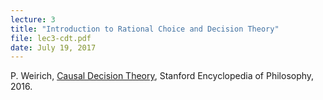```yaml
---
lecture: 3
title: "Introduction to Rational Choice and Decision Theory"
file: lec3-cdt.pdf
date: July 19, 2017
---
```


P.  Weirich,  [Causal Decision Theory](https://plato.stanford.edu/entries/decision-causal/), Stanford Encyclopedia of Philosophy, 2016.

